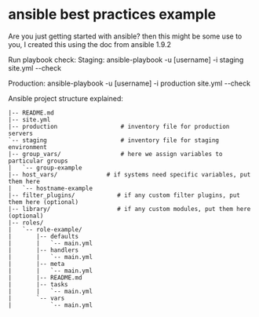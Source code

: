 # ansible best practices example
Are you just getting started with ansible? 
then this might be some use to you, I created this using the doc from ansible 1.9.2

Run playbook check: 
Staging: ansible-playbook -u [username] -i staging site.yml --check

Production: ansible-playbook -u [username]  -i production site.yml --check

Ansible project structure explained:
```
|-- README.md
|-- site.yml
|-- production                  # inventory file for production servers
`-- staging                     # inventory file for staging environment
|-- group_vars/                 # here we assign variables to particular groups 
|   `-- group-example               
|-- host_vars/              # if systems need specific variables, put them here
|   `-- hostname-example
|-- filter_plugins/            # if any custom filter plugins, put them here (optional)
|-- library/                   # if any custom modules, put them here (optional)
|-- roles/
|   `-- role-example/
|       |-- defaults
|       |   `-- main.yml
|       |-- handlers
|       |   `-- main.yml
|       |-- meta
|       |   `-- main.yml
|       |-- README.md
|       |-- tasks
|       |   `-- main.yml
|       `-- vars
|           `-- main.yml
```


